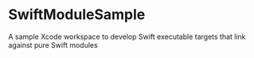 # SwiftModuleSample
A sample Xcode workspace to develop Swift executable targets that link against pure Swift modules
